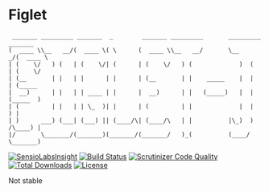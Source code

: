 # Figlet
	 _______ _________ _______  _        _______ _________       _________ _______
	(  ____ \\__   __/(  ____ \( \      (  ____ \\__   __/       \__    _/(  ____ \
	| (    \/   ) (   | (    \/| (      | (    \/   ) (             )  (  | (    \/
	| (__       | |   | |      | |      | (__       | |    _____    |  |  | (_____
	|  __)      | |   | | ____ | |      |  __)      | |   (_____)   |  |  (_____  )
	| (         | |   | | \_  )| |      | (         | |             |  |        ) |
	| )      ___) (___| (___) || (____/\| (____/\   | |          |\_)  )  /\____) |
	|/       \_______/(_______)(_______/(_______/   )_(          (____/   \_______)

[![SensioLabsInsight](https://insight.sensiolabs.com/projects/4ff60a14-e810-493e-9997-c77d99ffcd32/mini.png)](https://insight.sensiolabs.com/projects/4ff60a14-e810-493e-9997-c77d99ffcd32)
[![Build Status](https://scrutinizer-ci.com/g/povils/figlet/badges/build.png?b=master)](https://scrutinizer-ci.com/g/povils/figlet/build-status/master)
[![Scrutinizer Code Quality](https://scrutinizer-ci.com/g/povils/figlet/badges/quality-score.png?b=master)](https://scrutinizer-ci.com/g/povils/figlet/?branch=master)
[![Total Downloads](https://poser.pugx.org/povils/figlet/downloads)](https://packagist.org/packages/povils/figlet)
[![License](https://poser.pugx.org/povils/figlet/license)](https://packagist.org/packages/povils/figlet)

Not stable

